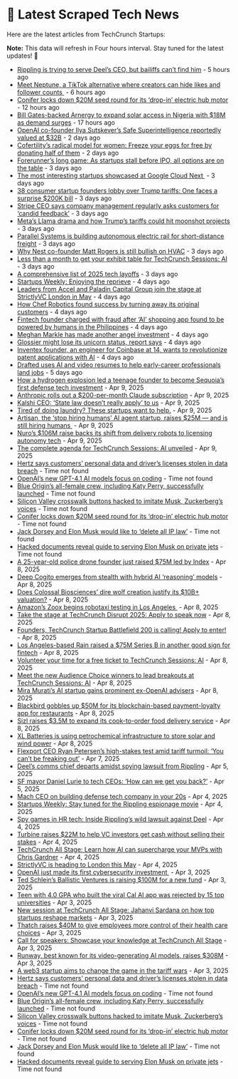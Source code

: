 
# 📰 Latest Scraped Tech News

Here are the latest articles from TechCrunch Startups:

**Note:** This data will refresh in Four hours interval. Stay tuned for the latest updates! 🔄
- [Rippling is trying to serve Deel’s CEO, but bailiffs can’t find him](https://techcrunch.com/2025/04/14/rippling-is-trying-to-serve-deels-ceo-but-bailiffs-cant-find-him/) - 5 hours ago
- [Meet Neptune, a TikTok alternative where creators can hide likes and follower counts ](https://techcrunch.com/2025/04/14/meet-neptune-a-tiktok-alternative-where-creators-can-hide-likes-and-follower-counts/) - 6 hours ago
- [Conifer locks down $20M seed round for its ‘drop-in’ electric hub motor](https://techcrunch.com/2025/04/14/conifer-locks-down-20m-seed-round-for-its-drop-in-electric-hub-motor/) - 12 hours ago
- [Bill Gates-backed Arnergy to expand solar access in Nigeria with $18M as demand surges](https://techcrunch.com/2025/04/14/arnergy-to-expand-solar-access-in-nigeria-with-18m-series-b/) - 17 hours ago
- [OpenAI co-founder Ilya Sutskever’s Safe Superintelligence reportedly valued at $32B](https://techcrunch.com/2025/04/12/openai-co-founder-ilya-sutskevers-safe-superintelligence-reportedly-valued-at-32b/) - 2 days ago
- [Cofertility’s radical model for women: Freeze your eggs for free by donating half of them](https://techcrunch.com/2025/04/12/cofertility-lets-women-freeze-their-eggs-for-free-through-its-donor-matching-program/) - 2 days ago
- [Forerunner’s long game: As startups stall before IPO, all options are on the table](https://techcrunch.com/2025/04/11/forerunners-long-game-as-startups-stall-before-ipo-all-options-are-on-the-table/) - 3 days ago
- [The most interesting startups showcased at Google Cloud Next ](https://techcrunch.com/2025/04/11/the-most-interesting-startups-showcased-at-google-cloud-next/) - 3 days ago
- [38 consumer startup founders lobby over Trump tariffs: One faces a surprise $200K bill](https://techcrunch.com/2025/04/11/38-consumer-startup-founders-lobby-over-trump-tariffs-one-faces-a-surprise-200k-bill/) - 3 days ago
- [Stripe CEO says company management regularly asks customers for ‘candid feedback’](https://techcrunch.com/2025/04/11/stripe-ceo-says-company-management-regularly-asks-customers-for-candid-feedback/) - 3 days ago
- [Meta’s Llama drama and how Trump’s tariffs could hit moonshot projects](https://techcrunch.com/podcast/metas-llama-drama-and-how-trumps-tariffs-could-hit-moonshot-projects/) - 3 days ago
- [Parallel Systems is building autonomous electric rail for short-distance freight](https://techcrunch.com/2025/04/11/parallel-systems-is-building-autonomous-electric-rail-for-short-distance-freight/) - 3 days ago
- [Why Nest co-founder Matt Rogers is still bullish on HVAC](https://techcrunch.com/2025/04/11/why-nest-co-founder-matt-rogers-is-still-bullish-on-hvac/) - 3 days ago
- [Less than a month to get your exhibit table for TechCrunch Sessions: AI](https://techcrunch.com/2025/04/11/less-than-a-month-to-get-your-exhibit-table-for-techcrunch-sessions-ai/) - 3 days ago
- [A comprehensive list of 2025 tech layoffs](https://techcrunch.com/2025/04/11/tech-layoffs-2025-list/) - 3 days ago
- [Startups Weekly: Enjoying the reprieve](https://techcrunch.com/2025/04/11/startups-weekly-enjoying-the-reprieve/) - 4 days ago
- [Leaders from Accel and Paladin Capital Group join the stage at StrictlyVC London in May](https://techcrunch.com/2025/04/11/leaders-from-accel-and-paladin-capital-group-join-the-stage-at-strictlyvc-london-in-may/) - 4 days ago
- [How Chef Robotics found success by turning away its original customers](https://techcrunch.com/2025/04/10/how-chef-robotics-found-success-by-turning-away-its-original-customers/) - 4 days ago
- [Fintech founder charged with fraud after ‘AI’ shopping app found to be powered by humans in the Philippines](https://techcrunch.com/2025/04/10/fintech-founder-charged-with-fraud-after-ai-shopping-app-found-to-be-powered-by-humans-in-the-philippines/) - 4 days ago
- [Meghan Markle has made another angel investment](https://techcrunch.com/2025/04/10/meghan-markle-has-made-another-angel-investment/) - 4 days ago
- [Glossier might lose its unicorn status, report says](https://techcrunch.com/2025/04/10/glossier-might-lose-its-unicorn-status-report-says/) - 4 days ago
- [Inventex founder, an engineer for Coinbase at 14, wants to revolutionize patent applications with AI](https://techcrunch.com/2025/04/10/inventex-founder-an-engineer-for-coinbase-at-14-wants-to-revolutionize-patent-applications/) - 4 days ago
- [Drafted uses AI and video resumes to help early-career professionals land jobs](https://techcrunch.com/2025/04/10/drafted-uses-ai-and-video-resumes-to-help-early-career-professionals-land-jobs/) - 5 days ago
- [How a hydrogen explosion led a teenage founder to become Sequoia’s first defense tech investment](https://techcrunch.com/2025/04/09/how-a-hydrogen-explosion-led-a-teenage-founder-to-become-sequoias-first-defense-tech-investment/) - Apr 9, 2025
- [Anthropic rolls out a $200-per-month Claude subscription](https://techcrunch.com/2025/04/09/anthropic-rolls-out-a-200-per-month-claude-subscription/) - Apr 9, 2025
- [Kalshi CEO: ‘State law doesn’t really apply’ to us](https://techcrunch.com/2025/04/09/kalshi-ceo-state-law-doesnt-really-apply-to-us/) - Apr 9, 2025
- [Tired of doing laundry? These startups want to help.](https://techcrunch.com/2025/04/09/tired-of-doing-laundry-these-startups-want-to-help/) - Apr 9, 2025
- [Artisan, the ‘stop hiring humans’ AI agent startup, raises $25M — and is still hiring humans ](https://techcrunch.com/2025/04/09/artisan-the-stop-hiring-humans-ai-agent-startup-raises-25m-and-is-still-hiring-humans/) - Apr 9, 2025
- [Nuro’s $106M raise backs its shift from delivery robots to licensing autonomy tech](https://techcrunch.com/2025/04/09/nuros-106m-raise-backs-its-shift-from-delivery-robots-to-licensing-autonomy-tech/) - Apr 9, 2025
- [The complete agenda for TechCrunch Sessions: AI unveiled](https://techcrunch.com/2025/04/09/the-complete-agenda-for-techcrunch-sessions-ai-unveiled/) - Apr 9, 2025
- [Hertz says customers’ personal data and driver’s licenses stolen in data breach](https://techcrunch.com/2025/04/14/hertz-says-customers-personal-data-and-drivers-licenses-stolen-in-data-breach/) - Time not found
- [OpenAI’s new GPT-4.1 AI models focus on coding](https://techcrunch.com/2025/04/14/openais-new-gpt-4-1-models-focus-on-coding/) - Time not found
- [Blue Origin’s all-female crew, including Katy Perry, successfully launched](https://techcrunch.com/2025/04/14/blue-origins-all-female-crew-including-katy-perry-successfully-launched/) - Time not found
- [Silicon Valley crosswalk buttons hacked to imitate Musk, Zuckerberg’s voices](https://techcrunch.com/2025/04/14/silicon-valley-crosswalk-buttons-hacked-to-imitate-musk-zuckerberg-voices/) - Time not found
- [Conifer locks down $20M seed round for its ‘drop-in’ electric hub motor](https://techcrunch.com/2025/04/14/conifer-locks-down-20m-seed-round-for-its-drop-in-electric-hub-motor/) - Time not found
- [Jack Dorsey and Elon Musk would like to ‘delete all IP law’](https://techcrunch.com/2025/04/13/jack-dorsey-and-elon-musk-would-like-to-delete-all-ip-law/) - Time not found
- [Hacked documents reveal guide to serving Elon Musk on private jets](https://techcrunch.com/2025/04/11/hacked-documents-reveal-guide-to-serving-elon-musk-on-private-jets/) - Time not found
- [A 25-year-old police drone founder just raised $75M led by Index](https://techcrunch.com/2025/04/08/a-25-year-old-police-drone-founder-just-raised-75m-led-by-index/) - Apr 8, 2025
- [Deep Cogito emerges from stealth with hybrid AI ‘reasoning’ models](https://techcrunch.com/2025/04/08/deep-cogito-emerges-from-stealth-with-hybrid-ai-reasoning-models/) - Apr 8, 2025
- [Does Colossal Biosciences’ dire wolf creation justify its $10B+ valuation?](https://techcrunch.com/2025/04/08/does-colossal-biosciences-dire-wolf-creation-justify-its-10b-valuation/) - Apr 8, 2025
- [Amazon’s Zoox begins robotaxi testing in Los Angeles ](https://techcrunch.com/2025/04/08/amazons-zoox-begins-robotaxi-testing-in-los-angeles/) - Apr 8, 2025
- [Take the stage at TechCrunch Disrupt 2025: Apply to speak now](https://techcrunch.com/2025/04/08/take-the-stage-at-techcrunch-disrupt-2025-apply-to-speak-now/) - Apr 8, 2025
- [Founders, TechCrunch Startup Battlefield 200 is calling! Apply to enter!](https://techcrunch.com/2025/04/08/founders-techcrunch-startup-battlefield-200-is-calling-apply-to-enter/) - Apr 8, 2025
- [Los Angeles-based Rain raised a $75M Series B in another good sign for fintech](https://techcrunch.com/2025/04/08/los-angeles-based-rain-raised-a-75m-series-b-in-another-good-sign-for-fintech/) - Apr 8, 2025
- [Volunteer your time for a free ticket to TechCrunch Sessions: AI](https://techcrunch.com/2025/04/08/volunteer-your-time-for-a-free-ticket-to-techcrunch-sessions-ai/) - Apr 8, 2025
- [Meet the new Audience Choice winners to lead breakouts at TechCrunch Sessions: AI](https://techcrunch.com/2025/04/08/meet-the-new-audience-choice-winners-to-lead-breakouts-at-techcrunch-sessions-ai/) - Apr 8, 2025
- [Mira Murati’s AI startup gains prominent ex-OpenAI advisers](https://techcrunch.com/2025/04/08/mira-muratis-ai-startup-gains-prominent-ex-openai-advisers/) - Apr 8, 2025
- [Blackbird gobbles up $50M for its blockchain-based payment-loyalty app for restaurants](https://techcrunch.com/2025/04/08/blackbird-gobbles-up-50m-for-its-blockchain-based-payment-loyalty-app-for-restaurants/) - Apr 8, 2025
- [Sizl raises $3.5M to expand its cook-to-order food delivery service](https://techcrunch.com/2025/04/08/sizl-raises-3-5m-to-expand-its-cook-to-order-food-delivery-service/) - Apr 8, 2025
- [XL Batteries is using petrochemical infrastructure to store solar and wind power](https://techcrunch.com/2025/04/08/xl-batteries-is-using-petrochemical-infrastructure-to-store-solar-and-wind-power/) - Apr 8, 2025
- [Flexport CEO Ryan Petersen’s high-stakes test amid tariff turmoil: ‘You can’t be freaking out’](https://techcrunch.com/2025/04/07/flexport-ceo-ryan-petersens-high-stakes-test-amid-tariff-turmoil-you-cant-be-freaking-out/) - Apr 7, 2025
- [Deel’s comms chief departs amidst spying lawsuit from Rippling](https://techcrunch.com/2025/04/05/deels-comms-chief-departs-amidst-spying-lawsuit-from-rippling/) - Apr 5, 2025
- [SF mayor Daniel Lurie to tech CEOs: ‘How can we get you back?’](https://techcrunch.com/2025/04/05/sf-mayor-daniel-lurie-to-tech-ceos-how-can-we-get-you-back/) - Apr 5, 2025
- [Mach CEO on building defense tech company in your 20s](https://techcrunch.com/video/mach-ceo-on-building-defense-tech-company-in-your-20s/) - Apr 4, 2025
- [Startups Weekly: Stay tuned for the Rippling espionage movie](https://techcrunch.com/2025/04/04/startups-weekly-stay-tuned-for-the-rippling-espionage-movie/) - Apr 4, 2025
- [Spy games in HR tech: Inside Rippling’s wild lawsuit against Deel](https://techcrunch.com/podcast/spy-games-in-hr-tech-inside-ripplings-wild-lawsuit-against-deel/) - Apr 4, 2025
- [Turbine raises $22M to help VC investors get cash without selling their stakes](https://techcrunch.com/2025/04/04/turbine-raises-22m-to-help-vc-investors-get-cash-without-selling-their-stakes/) - Apr 4, 2025
- [TechCrunch All Stage: Learn how AI can supercharge your MVPs with Chris Gardner](https://techcrunch.com/2025/04/04/techcrunch-all-stage-learn-how-ai-can-supercharge-your-mvps-with-chris-gardner/) - Apr 4, 2025
- [StrictlyVC is heading to London this May](https://techcrunch.com/2025/04/04/strictlyvc-is-heading-to-london-this-may/) - Apr 4, 2025
- [OpenAI just made its first cybersecurity investment ](https://techcrunch.com/2025/04/03/openai-just-made-its-first-cybersecurity-investment/) - Apr 3, 2025
- [Ted Schlein’s Ballistic Ventures is raising $100M for a new fund](https://techcrunch.com/2025/04/03/ted-schleins-ballistic-ventures-is-raising-100m-for-a-new-fund/) - Apr 3, 2025
- [Teen with 4.0 GPA who built the viral Cal AI app was rejected by 15 top universities](https://techcrunch.com/2025/04/03/teen-with-4-0-gpa-who-built-the-viral-cal-ai-app-was-rejected-by-15-top-universities/) - Apr 3, 2025
- [New session at TechCrunch All Stage: Jahanvi Sardana on how top startups reshape markets](https://techcrunch.com/2025/04/03/new-session-at-techcrunch-all-stage-jahanvi-sardana-on-how-top-startups-reshape-markets/) - Apr 3, 2025
- [Thatch raises $40M to give employees more control of their health care choices](https://techcrunch.com/2025/04/03/thatch-raises-40m-to-give-employees-more-control-of-their-health-insurance-choices/) - Apr 3, 2025
- [Call for speakers: Showcase your knowledge at TechCrunch All Stage](https://techcrunch.com/2025/04/03/call-for-speakers-showcase-your-knowledge-at-techcrunch-all-stage/) - Apr 3, 2025
- [Runway, best known for its video-generating AI models, raises $308M](https://techcrunch.com/2025/04/03/runway-best-known-for-its-video-generating-models-raises-308m/) - Apr 3, 2025
- [A web3 startup aims to change the game in the tariff wars](https://techcrunch.com/2025/04/03/could-web3-change-the-game-in-the-coming-tariff-wars/) - Apr 3, 2025
- [Hertz says customers’ personal data and driver’s licenses stolen in data breach](https://techcrunch.com/2025/04/14/hertz-says-customers-personal-data-and-drivers-licenses-stolen-in-data-breach/) - Time not found
- [OpenAI’s new GPT-4.1 AI models focus on coding](https://techcrunch.com/2025/04/14/openais-new-gpt-4-1-models-focus-on-coding/) - Time not found
- [Blue Origin’s all-female crew, including Katy Perry, successfully launched](https://techcrunch.com/2025/04/14/blue-origins-all-female-crew-including-katy-perry-successfully-launched/) - Time not found
- [Silicon Valley crosswalk buttons hacked to imitate Musk, Zuckerberg’s voices](https://techcrunch.com/2025/04/14/silicon-valley-crosswalk-buttons-hacked-to-imitate-musk-zuckerberg-voices/) - Time not found
- [Conifer locks down $20M seed round for its ‘drop-in’ electric hub motor](https://techcrunch.com/2025/04/14/conifer-locks-down-20m-seed-round-for-its-drop-in-electric-hub-motor/) - Time not found
- [Jack Dorsey and Elon Musk would like to ‘delete all IP law’](https://techcrunch.com/2025/04/13/jack-dorsey-and-elon-musk-would-like-to-delete-all-ip-law/) - Time not found
- [Hacked documents reveal guide to serving Elon Musk on private jets](https://techcrunch.com/2025/04/11/hacked-documents-reveal-guide-to-serving-elon-musk-on-private-jets/) - Time not found